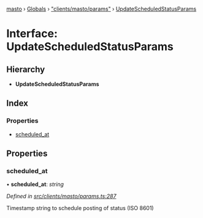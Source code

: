[masto](../README.md) › [Globals](../globals.md) › ["clients/masto/params"](../modules/_clients_masto_params_.md) › [UpdateScheduledStatusParams](_clients_masto_params_.updatescheduledstatusparams.md)

# Interface: UpdateScheduledStatusParams

## Hierarchy

* **UpdateScheduledStatusParams**

## Index

### Properties

* [scheduled_at](_clients_masto_params_.updatescheduledstatusparams.md#scheduled_at)

## Properties

###  scheduled_at

• **scheduled_at**: *string*

*Defined in [src/clients/masto/params.ts:287](https://github.com/neet/masto.js/blob/b9f6bdd/src/clients/masto/params.ts#L287)*

Timestamp string to schedule posting of status (ISO 8601)
